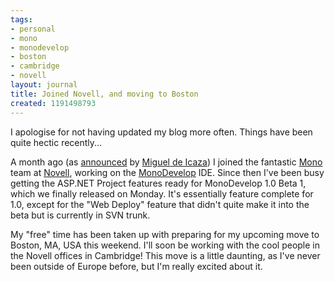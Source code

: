 ```yaml
---
tags:
- personal
- mono
- monodevelop
- boston
- cambridge
- novell
layout: journal
title: Joined Novell, and moving to Boston
created: 1191498793
---
```

I apologise for not having updated my blog more often. Things have been quite hectic recently...

A month ago (as <a href="http://tirania.org/blog/archive/2007/Sep-03.html">announced</a> by <a href="http://tirania.org">Miguel de Icaza</a>) I joined the fantastic <a href="http://www.mono-project.com">Mono<a/> team at <a href="http://www.novell.com">Novell</a>, working on the <a href="http://monodevelop.com">MonoDevelop</a> IDE. Since then I've been busy getting the ASP.NET Project features ready for MonoDevelop 1.0 Beta 1, which we finally released on Monday. It's essentially feature complete for 1.0, except for the "Web Deploy" feature that didn't quite make it into the beta but is currently in SVN trunk.

My "free" time has been taken up with preparing for my upcoming move to Boston, MA, USA this weekend. I'll soon be working with the cool people in the Novell offices in Cambridge! This move is a little daunting, as I've never been outside of Europe before, but I'm really excited about it.
<!--break-->
